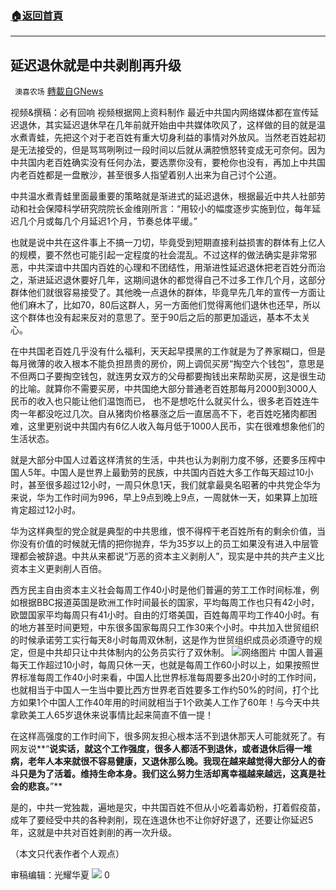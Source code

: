 ###  [:house:返回首頁](https://github.com/ourhimalayas/txt)
---

## 延迟退休就是中共剥削再升级
` 澳喜农场` [轉載自GNews](https://gnews.org/zh-hans/991677/)

视频&撰稿：必有回响
视频根据网上资料制作
最近中共国内网络媒体都在宣传延迟退休，其实延迟退休早在几年前就开始由中共媒体吹风了，这样做的目的就是温水煮青蛙，先把这个对于老百姓有重大切身利益的事情对外放风。当然老百姓起初是无法接受的，但是骂骂咧咧过一段时间以后就从满腔愤怒转变成无可奈何。因为中共国内老百姓确实没有任何办法，要选票你没有，要枪你也没有，再加上中共国内老百姓都是一盘散沙，甚至很多人指望着别人出来为自己讨个公道。

中共温水煮青蛙里面最重要的策略就是渐进式的延迟退休，根据最近中共人社部劳动和社会保障科学研究院院长金维刚所言：“用较小的幅度逐步实施到位，每年延迟几个月或每几个月延迟1个月，节奏总体平缓。”

也就是说中共在这件事上不搞一刀切，毕竟受到短期直接利益损害的群体有上亿人的规模，要不然也可能引起一定程度的社会混乱。不过这样的做法确实是非常邪恶，中共深谙中共国内百姓的心理和不团结性，用渐进性延迟退休把老百姓分而治之，渐进延迟退休要好几年，这期间退休的都觉得自己不过多工作几个月，这部分群体他们就很容易接受了。其他晚一点退休的群体，毕竟早先几年的宣传一方面让他们麻木了，比如70，80后这群人，另一方面他们觉得离他们退休也还早，所以这个群体也没有起来反对的意思了。至于90后之后的那更加遥远，基本不太关心。

在中共国老百姓几乎没有什么福利，天天起早摸黑的工作就是为了养家糊口，但是每月微薄的收入根本不能负担昂贵的房价，网上调侃买房“掏空六个钱包”，意思是不但两口子要掏空钱包，就连男女双方的父母都要掏钱出来帮助买房，这是很生动的比喻。就算你不需要买房，中共国绝大部分普通老百姓那每月2000到3000人民币的收入也只能让他们温饱而已， 也不是想吃什么就买什么，很多老百姓连牛肉一年都没吃过几次。自从猪肉价格暴涨之后一直居高不下，老百姓吃猪肉都困难，这里更别说中共国内有6亿人收入每月低于1000人民币，实在很难想象他们的生活状态。

就是大部分中国人过着这样清贫的生活，中共也认为剥削力度不够，还要多压榨中国人5年。中国人是世界上最勤劳的民族，中共国内百姓大多工作每天超过10小时，甚至很多超过12小时，一周只休息1天，我们就拿最臭名昭著的中共党企华为来说，华为工作时间为996，早上9点到晚上9点，一周就休一天，如果算上加班肯定超过12小时。

华为这样典型的党企就是典型的中共思维，恨不得榨干老百姓所有的剩余价值，当你没有价值的时候就无情的把你抛弃，华为35岁以上的员工如果没有进入中层管理都会被辞退。中共从来都说“万恶的资本主义剥削人”，现实是中共的共产主义比资本主义更剥削人百倍。

西方民主自由资本主义社会每周工作40小时是他们普遍的劳工工作时间标准，例如根据BBC报道英国是欧洲工作时间最长的国家，平均每周工作也只有42小时，欧盟国家平均每周只有41小时。自由的灯塔美国，百姓每周平均工作40小时。有的地方甚至时间更短，中东很多国家每周只工作30来个小时。中共加入世贸组织的时候承诺劳工实行每天8小时每周双休制，这是作为世贸组织成员必须遵守的规定，但是中共却只让中共体制内的公务员实行了双休制。
![]()![](https://gnews.org/wp-content/uploads/2021/03/20210319_Task3_Cover.jpg)网络图片
中国人普遍每天工作超过10小时，每周只休一天，也就是每周工作60小时以上，如果按照世界标准每周工作40小时来看，中国人比世界标准每周要多出20小时的工作时间，也就相当于中国人一生当中要比西方世界老百姓要多工作约50%的时间，打个比方如果1个中国人工作40年用的时间就相当于1个欧美人工作了60年！与今天中共拿欧美工人65岁退休来说事情比起来简直不值一提！

在这样高强度的工作时间下，很多网友担心根本活不到退休那天人可能就死了。有网友说**“****说实话，就这个工作强度，很多人都活不到退休，或者退休后得一堆病，老年人本来就很不容易健康，又退休那么晚。我现在越来越觉得大部分人的奋斗只是为了活着。维持生命本身。我们这么努力生活却离幸福越来越远，这真是社会的悲哀。****”**

是的，中共一党独裁，遍地是灾，中共国百姓不但从小吃着毒奶粉，打着假疫苗，成年了要经受中共的各种剥削，现在连退休也不让你好好退了，还要让你延迟5年，这就是中共对百姓剥削的再一次升级。

（本文只代表作者个人观点）

审稿编辑：光耀华夏
![]()![](https://gnews.org/wp-content/uploads/2021/03/1-澳喜Logo.jpeg)
0
